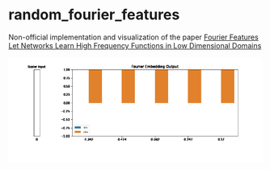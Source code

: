 # random_fourier_features

Non-official implementation and visualization of the paper [Fourier Features Let Networks Learn High Frequency Functions in Low Dimensional Domains](https://arxiv.org/abs/2006.10739)

![random_fourier_features_gif](/assets/fourier_embedding.gif)
